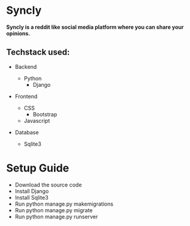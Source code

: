 # Syncly

**Syncly is a reddit like social media platform where you can share your opinions.**

## Techstack used:
- Backend
  - Python
    - Django

- Frontend
  - CSS
    - Bootstrap
  - Javascript

- Database
   - Sqlite3

 # Setup Guide
- Download the source code
- Install Django
- Install Sqlite3
- Run python manage.py makemigrations
- Run python manage.py migrate
- Run python manage.py runserver

  
